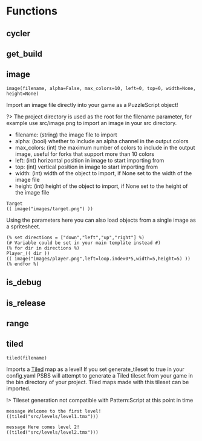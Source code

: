 # Functions

## cycler

## get_build

## image

`image(filename, alpha=False, max_colors=10, left=0, top=0, width=None, height=None)`

Import an image file directly into your game as a PuzzleScript object!

?> The project directory is used as the root for the filename parameter, for example use src/image.png to import an image in your src directory.

- filename: (string) the image file to import
- alpha: (bool) whether to include an alpha channel in the output colors
- max_colors: (int) the maximum number of colors to include in the output image, useful for forks that support more than 10 colors
- left: (int) horizontal position in image to start importing from
- top: (int) vertical position in image to start importing from
- width: (int) width of the object to import, if None set to the width of the image file
- height: (int) height of the object to import, if None set to the height of the image file
```psbs
Target
(( image("images/target.png") ))
```

Using the parameters here you can also load objects from a single image as a spritesheet.
```psbs
(% set directions = ["down","left","up","right"] %)
(# Variable could be set in your main template instead #)
(% for dir in directions %)
Player_(( dir ))
(( image("images/player.png",left=loop.index0*5,width=5,height=5) ))
(% endfor %)
```
## is_debug

## is_release

## range

## tiled

`tiled(filename)`

Imports a [Tiled](https://www.mapeditor.org) map as a level!  If you set generate_tileset to true in your config.yaml PSBS will attempt to generate a Tiled tileset from your game in the bin directory of your project.  Tiled maps made with this tileset can be imported.

!> Tileset generation not compatible with Pattern:Script at this point in time

```psbs
message Welcome to the first level!
((tiled("src/levels/level1.tmx")))

message Here comes level 2!
((tiled("src/levels/level2.tmx")))
```
